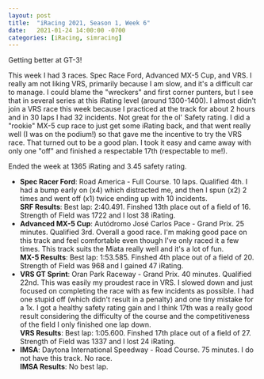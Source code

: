 ```yaml
---
layout: post
title:  "iRacing 2021, Season 1, Week 6"
date:   2021-01-24 14:00:00 -0700
categories: [iRacing, simracing]
---
```

Getting better at GT-3!  

This week I had 3 races. Spec Race Ford, Advanced MX-5 Cup, and VRS. I really am not liking VRS, primarily because I am slow, and it's a difficult car to manage. I could blame the "wreckers" and first corner punters, but I see that in several series at this iRating level (around 1300-1400). I almost didn't join a VRS race this week because I practiced at the track for about 2 hours and in 30 laps I had 32 incidents. Not great for the ol' Safety rating. I did a "rookie" MX-5 cup race to just get some iRating back, and that went really well (I was on the podium!) so that gave me the incentive to try the VRS race. That turned out to be a good plan. I took it easy and came away with only one "off" and finished a respectable 17th (respectable to me!).

Ended the week at 1365 iRating and 3.45 safety rating.

* **Spec Racer Ford**: Road America - Full Course. 10 laps. Qualified 4th. I had a bump early on (x4) which distracted me, and then I spun (x2) 2 times and went off (x1) twice ending up with 10 incidents.  
**SRF Results**: Best lap: 2:40.491. Finshed 13th place out of a field of 16. Strength of Field was 1722 and I lost 38 iRating.  
* **Advanced MX-5 Cup**: Autódromo José Carlos Pace - Grand Prix. 25 minutes. Qualified 3rd. Overall a good race. I'm making good pace on this track and feel comfortable even though I've only raced it a few times. This track suits the Miata really well and it's a lot of fun.  
**MX-5 Results**: Best lap: 1:53.585. Finshed 4th place out of a field of 20. Strength of Field was 968 and I gained 47 iRating.
* **VRS GT Sprint**: Oran Park Raceway - Grand Prix. 40 minutes. Qualified 22nd. This was easily my proudest race in VRS. I slowed down and just focused on completing the race with as few incidents as possible. I had one stupid off (which didn't result in a penalty) and one tiny mistake for a 1x. I got a healthy safety rating gain and I think 17th was a really good result considering the difficulty of the course and the competitiveness of the field I only finished one lap down.    
**VRS Results**: Best lap: 1:05.600. Finshed 17th place out of a field of 27. Strength of Field was 1337 and I lost 24 iRating.
* **IMSA**: Daytona International Speedway - Road Course. 75 minutes. I do not have this track. No race.  
**IMSA Results**: No best lap.
